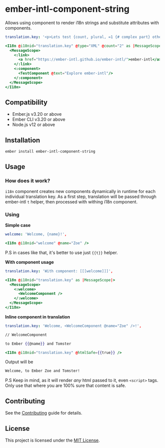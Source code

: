 ember-intl-component-string
==============================================================================

Allows using component to render i18n strings and substitute attributes with
components.

```yaml
translation.key: '<p>Lets test {count, plural, =1 {# complex part} other {# complex parts}} with {type}. [[[link]]] to the outer world. Or [[[component]]].</p>',
```

```handlebars
<I18n @i18nid="translation.key" @type="XML" @count="2" as |MessageScope|>
  <MessageScope>
    <:link>
      <a href="https://ember-intl.github.io/ember-intl/">ember-intl</a>
    </:link>
    <:component>
      <TestComponent @text="Explore ember-intl"/>
    </:component>
  </MessageScope>
</I18n>
```

Compatibility
------------------------------------------------------------------------------

* Ember.js v3.20 or above
* Ember CLI v3.20 or above
* Node.js v12 or above


Installation
------------------------------------------------------------------------------

```
ember install ember-intl-component-string
```

Usage
------------------------------------------------------------------------------

### How does it work?

`i18n` component creates new components dynamically in runtime
for each individual translation key. As a first step, translation
will be passed through ember-intl `t` helper, then processed with
withing i18n component.

### Using

**Simple case**

```yaml
welcome: 'Welcome, {name}!',
```

```handlebars
<I18n @i18nid="welcome" @name="Zoe" />
```

P.S in cases like that, it's better to use just `{{t}}` helper.

**With component usage**

```yaml
translation.key: 'With component: [[[welcome]]]',
```

```handlebars
<I18n @i18nid="translation.key" as |MessageScope|>
  <MessageScope>
    <:welcome>
      <WelcomeComponent />
    </:welcome>
  </MessageScope>
</I18n>
```

**Inline component in translation**

```yaml
translation.key: 'Welcome, <WelcomeComponent @name="Zoe" />!',
```

```handlebars
// WelcomeComponent

to Ember {{@name}} and Tomster
```

```handlebars
<I18n @i18nid="translation.key" @htmlSafe={{true}} />
```

Output will be 
```handlebars
Welcome, to Ember Zoe and Tomster!
```

P.S Keep in mind, as it will render _any_ html passed to it, even `<script>` tags.
Only use that where you are 100% sure that content is safe.

Contributing
------------------------------------------------------------------------------

See the [Contributing](CONTRIBUTING.md) guide for details.


License
------------------------------------------------------------------------------

This project is licensed under the [MIT License](LICENSE.md).
